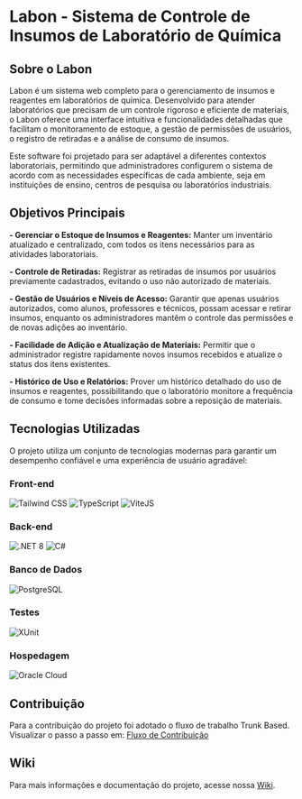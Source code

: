# Labon - Sistema de Controle de Insumos de Laboratório de Química

## Sobre o Labon
Labon é um sistema web completo para o gerenciamento de insumos e reagentes em laboratórios de química. Desenvolvido para atender laboratórios que precisam de um controle rigoroso e eficiente de materiais, o Labon oferece uma interface intuitiva e funcionalidades detalhadas que facilitam o monitoramento de estoque, a gestão de permissões de usuários, o registro de retiradas e a análise de consumo de insumos.

Este software foi projetado para ser adaptável a diferentes contextos laboratoriais, permitindo que administradores configurem o sistema de acordo com as necessidades específicas de cada ambiente, seja em instituições de ensino, centros de pesquisa ou laboratórios industriais.


## Objetivos Principais
**- Gerenciar o Estoque de Insumos e Reagentes:** Manter um inventário atualizado e centralizado, com todos os itens necessários para as atividades laboratoriais.

**- Controle de Retiradas:** Registrar as retiradas de insumos por usuários previamente cadastrados, evitando o uso não autorizado de materiais.

**- Gestão de Usuários e Níveis de Acesso:** Garantir que apenas usuários autorizados, como alunos, professores e técnicos, possam acessar e retirar insumos, enquanto os administradores mantêm o controle das permissões e de novas adições ao inventário.

**- Facilidade de Adição e Atualização de Materiais:** Permitir que o administrador registre rapidamente novos insumos recebidos e atualize o status dos itens existentes.

**- Histórico de Uso e Relatórios:** Prover um histórico detalhado do uso de insumos e reagentes, possibilitando que o laboratório monitore a frequência de consumo e tome decisões informadas sobre a reposição de materiais.

## Tecnologias Utilizadas

O projeto utiliza um conjunto de tecnologias modernas para garantir um desempenho confiável e uma experiência de usuário agradável:

### Front-end

![Tailwind CSS](https://img.shields.io/badge/Tailwind_CSS-grey?style=for-the-badge&logo=tailwind-css&logoColor=38B2AC) ![TypeScript](https://img.shields.io/badge/typescript-%23007ACC.svg?style=for-the-badge&logo=typescript&logoColor=white) ![ViteJS](https://img.shields.io/badge/Vite-646CFF?style=for-the-badge&logo=vite&logoColor=white)
### Back-end

![.NET 8](https://img.shields.io/badge/.NET-512BD4?style=for-the-badge&logo=dotnet&logoColor=white)
![C#](https://img.shields.io/badge/C%23-239120?style=for-the-badge&logo=csharp&logoColor=white)

### Banco de Dados

![PostgreSQL](https://img.shields.io/badge/PostgreSQL-316192?style=for-the-badge&logo=postgresql&logoColor=white)

### Testes

  ![XUnit](https://img.shields.io/badge/XUnit-5E5349?style=for-the-badge&logo=xunit&logoColor=white)

### Hospedagem

![Oracle Cloud](https://img.shields.io/badge/Oracle_Cloud-F80000?style=for-the-badge&logo=oracle&logoColor=white)


## Contribuição
Para a contribuição do projeto foi adotado o fluxo de trabalho Trunk Based. 
Visualizar o passo a passo em: [Fluxo de Contribuição](https://github.com/ifpebj-ti/lab-solos/blob/main/CONTRIBUTING.md)

## Wiki
Para mais informações e documentação do projeto, acesse nossa [Wiki](https://github.com/ifpebj-ti/lab-solos/wiki).


